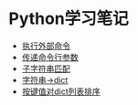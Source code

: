 # Python学习笔记
- [执行外部命令][1]
- [传递命令行参数][2]
- [子字符串匹配][3]
- [字符串->dict][4]
- [按键值对dict列表排序][5]

[1]: execute-external-command.md
[2]: cmd-line-args.md
[3]: extract-substring.md
[4]: str-2-dict.md
[5]: sort-dict-list.md
